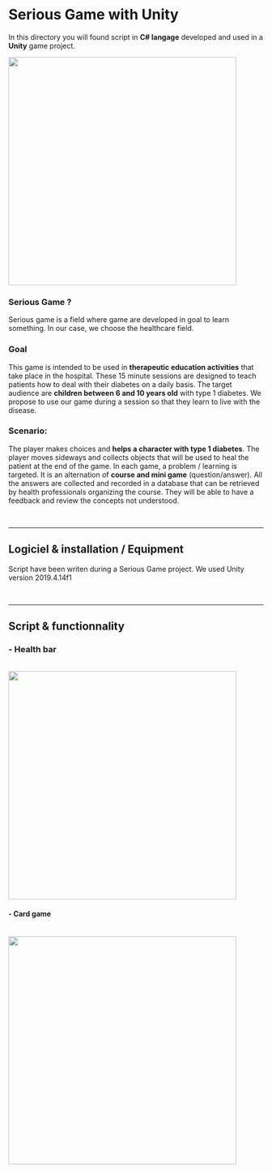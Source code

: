 
<br>

# Serious Game with Unity
In this directory you will found script in __C# langage__ developed and used in a __Unity__ game project. 

<img id="niv1" src="https://j.gifs.com/qQl0Nr.gif" width="450"/>

### Serious Game ? 
Serious game is a field where game are developed in goal to learn something. In our case, we choose the healthcare field. 

### Goal
This game is intended to be used in __therapeutic education activities__ that take place in the hospital. These 15 minute sessions are designed to teach patients how to deal with their diabetes on a daily basis. 
The target audience are __children between 6 and 10 years old__ with type 1 diabetes. We propose to use our game during a session so that they learn to live with the disease. 


### Scenario: 
The player makes choices and __helps a character with type 1 diabetes__. The player moves sideways and collects objects that will be used to heal the patient at the end of the game. In each game, a problem / learning is targeted.
It is an alternation of __course and mini game__ (question/answer). All the answers are collected and recorded in a database that can be retrieved by health professionals organizing the course. They will be able to have a feedback and review the concepts not understood. 

<br>

---

## Logiciel & installation / Equipment
Script have been writen during a Serious Game project. We used Unity version 2019.4.14f1 

<br>

---

## Script & functionnality 
### - Health bar 
<br>

<img id="niv2_healthBar" src="https://j.gifs.com/79prPA.gif" width="450"/>

#### - Card game
<br>

<img id="card" src="https://j.gifs.com/pZkvy6.gif" width="450"/>


<!-- ---

## Conclusion 
<img id="final" src="https://j.gifs.com/MZJl33.gif" width="450"/> -->
